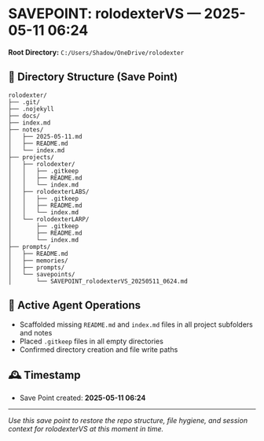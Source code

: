 # SAVEPOINT: rolodexterVS — 2025-05-11 06:24

**Root Directory:**
`C:/Users/Shadow/OneDrive/rolodexter`

## 📁 Directory Structure (Save Point)

```
rolodexter/
├── .git/
├── .nojekyll
├── docs/
├── index.md
├── notes/
│   ├── 2025-05-11.md
│   ├── README.md
│   └── index.md
├── projects/
│   ├── rolodexter/
│   │   ├── .gitkeep
│   │   ├── README.md
│   │   └── index.md
│   ├── rolodexterLABS/
│   │   ├── .gitkeep
│   │   ├── README.md
│   │   └── index.md
│   └── rolodexterLARP/
│       ├── .gitkeep
│       ├── README.md
│       └── index.md
├── prompts/
│   ├── README.md
│   ├── memories/
│   ├── prompts/
│   └── savepoints/
│       └── SAVEPOINT_rolodexterVS_20250511_0624.md
```

## 📝 Active Agent Operations
- Scaffolded missing `README.md` and `index.md` files in all project subfolders and notes
- Placed `.gitkeep` files in all empty directories
- Confirmed directory creation and file write paths

## 🕰️ Timestamp
- Save Point created: **2025-05-11 06:24**

---

*Use this save point to restore the repo structure, file hygiene, and session context for rolodexterVS at this moment in time.*
